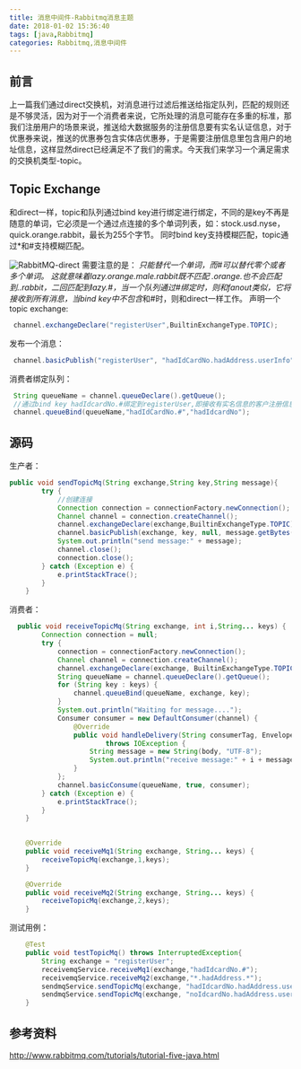 ```yaml
---
title: 消息中间件-Rabbitmq消息主题
date: 2018-01-02 15:36:40
tags: [java,Rabbitmq]
categories: Rabbitmq,消息中间件
---
```

## 前言
上一篇我们通过direct交换机，对消息进行过滤后推送给指定队列，匹配的规则还是不够灵活，因为对于一个消费者来说，它所处理的消息可能存在多重的标准，那我们注册用户的场景来说，推送给大数据服务的注册信息要有实名认证信息，对于优惠券来说，推送的优惠券包含实体店优惠券，于是需要注册信息里包含用户的地址信息，这样显然direct已经满足不了我们的需求。今天我们来学习一个满足需求的交换机类型-topic。
## Topic Exchange
和direct一样，topic和队列通过bind key进行绑定进行绑定，不同的是key不再是随意的单词，它必须是一个通过点连接的多个单词列表，如：stock.usd.nyse，quick.orange.rabbit，最长为255个字节。
同时bind key支持模糊匹配，topic通过*和#支持模糊匹配。
<!--more-->
![RabbitMQ-direct](images/rabbitMQ/topic-exchange.png)
需要注意的是：
*只能替代一个单词，而#可以替代零个或者多个单词。
这就意味着lazy.orange.male.rabbit既不匹配 *.orange.*也不会匹配到*.*.rabbit，二回匹配到lazy.#，当一个队列通过#绑定时，则和fanout类似，它将接收到所有消息，当bind key中不包含*和#时，则和direct一样工作。
声明一个topic exchange:
```java
 channel.exchangeDeclare("registerUser",BuiltinExchangeType.TOPIC);
```
发布一个消息：
```java
 channel.basicPublish("registerUser", "hadIdCardNo.hadAddress.userInfo", null, message.getBytes("UTF-8"));
```
消费者绑定队列：
```java
 String queueName = channel.queueDeclare().getQueue();
 //通过bind key hadIdcardNo.#绑定到registerUser,即接收有实名信息的客户注册信息
 channel.queueBind(queueName,"hadIdCardNo.#","hadIdcardNo");
```
## 源码
生产者：
```java
public void sendTopicMq(String exchange,String key,String message){
        try {
            //创建连接
            Connection connection = connectionFactory.newConnection();
            Channel channel = connection.createChannel();
            channel.exchangeDeclare(exchange,BuiltinExchangeType.TOPIC);
            channel.basicPublish(exchange, key, null, message.getBytes("UTF-8"));
            System.out.println("send message:" + message);
            channel.close();
            connection.close();
        } catch (Exception e) {
            e.printStackTrace();
        }
    }
```
消费者：
```java
  public void receiveTopicMq(String exchange, int i,String... keys) {
        Connection connection = null;
        try {
            connection = connectionFactory.newConnection();
            Channel channel = connection.createChannel();
            channel.exchangeDeclare(exchange, BuiltinExchangeType.TOPIC);
            String queueName = channel.queueDeclare().getQueue();
            for (String key : keys) {
                channel.queueBind(queueName, exchange, key);
            }
            System.out.println("Waiting for message....");
            Consumer consumer = new DefaultConsumer(channel) {
                @Override
                public void handleDelivery(String consumerTag, Envelope envelope, AMQP.BasicProperties properties, byte[] body)
                        throws IOException {
                    String message = new String(body, "UTF-8");
                    System.out.println("receive message:" + i + message);
                }
            };
            channel.basicConsume(queueName, true, consumer);
        } catch (Exception e) {
            e.printStackTrace();
        }
    }

    
    @Override
    public void receiveMq1(String exchange, String... keys) {
        receiveTopicMq(exchange,1,keys);
    }

    @Override
    public void receiveMq2(String exchange, String... keys) {
        receiveTopicMq(exchange,2,keys);
    }
```
测试用例：
```java
    @Test
    public void testTopicMq() throws InterruptedException{
        String exchange = "registerUser";
        receivemqService.receiveMq1(exchange,"hadIdcardNo.#");
        receivemqService.receiveMq2(exchange,"*.hadAddress.*");
        sendmqService.sendTopicMq(exchange, "hadIdcardNo.hadAddress.userInfo","Hello World!");
        sendmqService.sendTopicMq(exchange, "noIdcardNo.hadAddress.userInfo","Hello World haha!");
    }
```
## 参考资料
http://www.rabbitmq.com/tutorials/tutorial-five-java.html